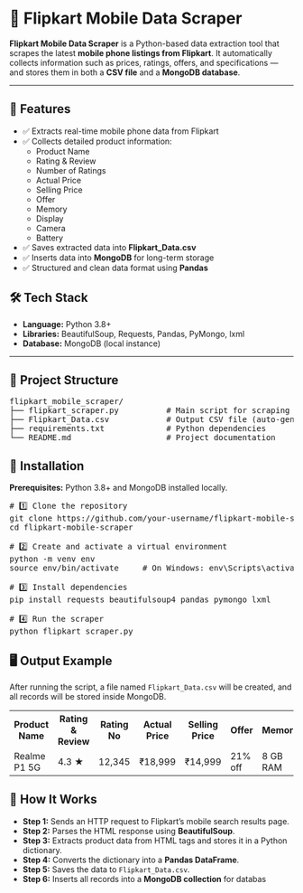 <h1>📱 Flipkart Mobile Data Scraper</h1>

<p><strong>Flipkart Mobile Data Scraper</strong> is a Python-based data extraction tool that scrapes the latest <strong>mobile phone listings from Flipkart</strong>.  
It automatically collects information such as prices, ratings, offers, and specifications — and stores them in both a <strong>CSV file</strong> and a <strong>MongoDB database</strong>.</p>

<hr>

<h2>📌 Features</h2>
<ul>
  <li>✅ Extracts real-time mobile phone data from Flipkart</li>
  <li>✅ Collects detailed product information:
    <ul>
      <li>Product Name</li>
      <li>Rating & Review</li>
      <li>Number of Ratings</li>
      <li>Actual Price</li>
      <li>Selling Price</li>
      <li>Offer</li>
      <li>Memory</li>
      <li>Display</li>
      <li>Camera</li>
      <li>Battery</li>
    </ul>
  </li>
  <li>✅ Saves extracted data into <strong>Flipkart_Data.csv</strong></li>
  <li>✅ Inserts data into <strong>MongoDB</strong> for long-term storage</li>
  <li>✅ Structured and clean data format using <strong>Pandas</strong></li>
</ul>

<h2>🛠 Tech Stack</h2>
<ul>
  <li><strong>Language:</strong> Python 3.8+</li>
  <li><strong>Libraries:</strong> BeautifulSoup, Requests, Pandas, PyMongo, lxml</li>
  <li><strong>Database:</strong> MongoDB (local instance)</li>
</ul>

<hr>

<h2>📁 Project Structure</h2>
<pre>
flipkart_mobile_scraper/
├── flipkart_scraper.py          # Main script for scraping and saving data
├── Flipkart_Data.csv            # Output CSV file (auto-generated)
├── requirements.txt             # Python dependencies
└── README.md                    # Project documentation
</pre>

<h2>🚀 Installation</h2>

<p><strong>Prerequisites:</strong> Python 3.8+ and MongoDB installed locally.</p>

<pre>
# 1️⃣ Clone the repository
git clone https://github.com/your-username/flipkart-mobile-scraper.git
cd flipkart-mobile-scraper

# 2️⃣ Create and activate a virtual environment
python -m venv env
source env/bin/activate     # On Windows: env\Scripts\activate

# 3️⃣ Install dependencies
pip install requests beautifulsoup4 pandas pymongo lxml

# 4️⃣ Run the scraper
python flipkart_scraper.py
</pre>

<h2>🖥 Output Example</h2>

<p>After running the script, a file named <code>Flipkart_Data.csv</code> will be created, and all records will be stored inside MongoDB.</p>

<table>
  <tr>
    <th>Product Name</th>
    <th>Rating & Review</th>
    <th>Rating No</th>
    <th>Actual Price</th>
    <th>Selling Price</th>
    <th>Offer</th>
    <th>Memory</th>
    <th>Display</th>
    <th>Camera</th>
    <th>Battery</th>
  </tr>
  <tr>
    <td>Realme P1 5G</td>
    <td>4.3 ★</td>
    <td>12,345</td>
    <td>₹18,999</td>
    <td>₹14,999</td>
    <td>21% off</td>
    <td>8 GB RAM</td>
    <td>6.67-inch</td>
    <td>64MP + 16MP</td>
    <td>5000 mAh</td>
  </tr>
</table>

<h2>🧠 How It Works</h2>
<ul>
  <li><strong>Step 1:</strong> Sends an HTTP request to Flipkart’s mobile search results page.</li>
  <li><strong>Step 2:</strong> Parses the HTML response using <strong>BeautifulSoup</strong>.</li>
  <li><strong>Step 3:</strong> Extracts product data from HTML tags and stores it in a Python dictionary.</li>
  <li><strong>Step 4:</strong> Converts the dictionary into a <strong>Pandas DataFrame</strong>.</li>
  <li><strong>Step 5:</strong> Saves the data to <code>Flipkart_Data.csv</code>.</li>
  <li><strong>Step 6:</strong> Inserts all records into a <strong>MongoDB collection</strong> for databas

